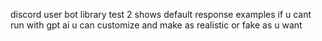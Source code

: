 discord user bot library 
test 2 shows default response examples if u cant run with gpt ai u can customize and make as realistic or fake as u want

